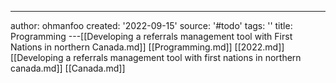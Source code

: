 ---
author: ohmanfoo
created: '2022-09-15'
source: '#todo'
tags: ''
title: Programming
---[[Developing a referrals management tool with First Nations in northern Canada.md]]
[[Programming.md]]
[[2022.md]]
[[Developing a referrals management tool with first nations in northern canada.md]]
[[Canada.md]]
